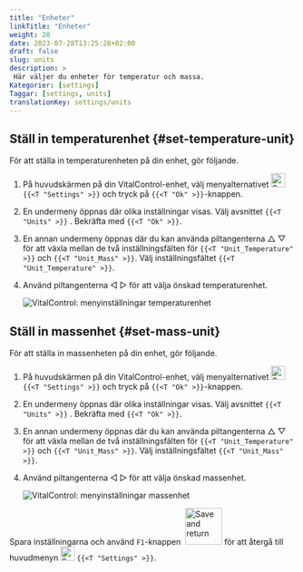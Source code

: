 ```yaml
---
title: "Enheter"
linkTitle: "Enheter"
weight: 20
date: 2023-07-28T13:25:28+02:00
draft: false
slug: units
description: >
 Här väljer du enheter för temperatur och massa.
Kategorier: [settings]
Taggar: [settings, units]
translationKey: settings/units
---
```

## Ställ in temperaturenhet {#set-temperature-unit}

För att ställa in temperaturenheten på din enhet, gör följande.

1. På huvudskärmen på din VitalControl-enhet, välj menyalternativet <img src="/icons/gear.svg" width="25" align="bottom" alt="Settings" /> `{{<T "Settings" >}}` och tryck på `{{<T "Ok" >}}`-knappen.

2. En undermeny öppnas där olika inställningar visas. Välj avsnittet `{{<T "Units" >}}` . Bekräfta med `{{<T "Ok" >}}`.

3. En annan undermeny öppnas där du kan använda piltangenterna △ ▽ för att växla mellan de två inställningsfälten för `{{<T "Unit_Temperature" >}}` och `{{<T "Unit_Mass" >}}`. Välj inställningsfältet `{{<T "Unit_Temperature" >}}`.

4. Använd piltangenterna ◁ ▷ för att välja önskad temperaturenhet.

    ![VitalControl: menyinställningar temperaturenhet](../images/temperature.png "Temperaturenhet")

## Ställ in massenhet {#set-mass-unit}

För att ställa in massenheten på din enhet, gör följande.

1. På huvudskärmen på din VitalControl-enhet, välj menyalternativet <img src="/icons/gear.svg" width="25" align="bottom" alt="Settings" /> `{{<T "Settings" >}}` och tryck på `{{<T "Ok" >}}`-knappen.

2. En undermeny öppnas där olika inställningar visas. Välj avsnittet `{{<T "Units" >}}` . Bekräfta med `{{<T "Ok" >}}`.

3. En annan undermeny öppnas där du kan använda piltangenterna △ ▽ för att växla mellan de två inställningsfälten för `{{<T "Unit_Temperature" >}}` och `{{<T "Unit_Mass" >}}`. Välj inställningsfältet `{{<T "Unit_Mass" >}}`.

4. Använd piltangenterna ◁ ▷ för att välja önskad massenhet.

    ![VitalControl: menyinställningar massenhet](../images/mass.png "Massenhet")

Spara inställningarna och använd `F1`-knappen &nbsp;<img src="/icons/footer/save_exit.svg" width="65" align="bottom" alt="Save and return" /> för att återgå till huvudmenyn <img src="/icons/gear.svg" width="25" align="bottom" alt="Settings" /> `{{<T "Settings" >}}`.


